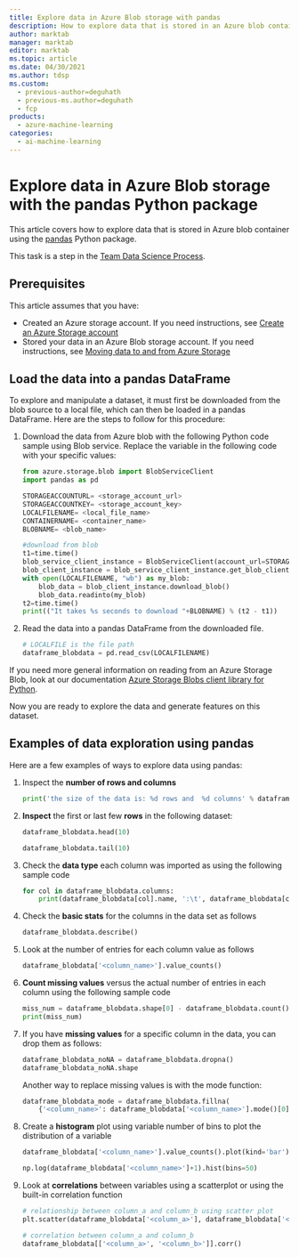 ```yaml
---
title: Explore data in Azure Blob storage with pandas
description: How to explore data that is stored in an Azure blob container using the pandas Python package.
author: marktab
manager: marktab
editor: marktab
ms.topic: article
ms.date: 04/30/2021
ms.author: tdsp
ms.custom:
  - previous-author=deguhath
  - previous-ms.author=deguhath
  - fcp
products:
  - azure-machine-learning
categories:
  - ai-machine-learning
---
```

# Explore data in Azure Blob storage with the pandas Python package

This article covers how to explore data that is stored in Azure blob container using the [pandas](https://pandas.pydata.org/) Python package.

This task is a step in the [Team Data Science Process](overview.md).

## Prerequisites
This article assumes that you have:

* Created an Azure storage account. If you need instructions, see [Create an Azure Storage account](/azure/storage/common/storage-account-create)
* Stored your data in an Azure Blob storage account. If you need instructions, see [Moving data to and from Azure Storage](/azure/storage/common/storage-choose-data-transfer-solution)

## Load the data into a pandas DataFrame
To explore and manipulate a dataset, it must first be downloaded from the blob source to a local file, which can then be loaded in a pandas DataFrame. Here are the steps to follow for this procedure:

1. Download the data from Azure blob with the following Python code sample using Blob service. Replace the variable in the following code with your specific values:

    ```python
    from azure.storage.blob import BlobServiceClient
    import pandas as pd

    STORAGEACCOUNTURL= <storage_account_url>
    STORAGEACCOUNTKEY= <storage_account_key>
    LOCALFILENAME= <local_file_name>
    CONTAINERNAME= <container_name>
    BLOBNAME= <blob_name>

    #download from blob
    t1=time.time()
    blob_service_client_instance = BlobServiceClient(account_url=STORAGEACCOUNTURL, credential=STORAGEACCOUNTKEY)
    blob_client_instance = blob_service_client_instance.get_blob_client(CONTAINERNAME, BLOBNAME, snapshot=None)
    with open(LOCALFILENAME, "wb") as my_blob:
        blob_data = blob_client_instance.download_blob()
        blob_data.readinto(my_blob)
    t2=time.time()
    print(("It takes %s seconds to download "+BLOBNAME) % (t2 - t1))
    ```

1. Read the data into a pandas DataFrame from the downloaded file.

    ```python
    # LOCALFILE is the file path
    dataframe_blobdata = pd.read_csv(LOCALFILENAME)
    ```

If you need more general information on reading from an Azure Storage Blob, look at our documentation [Azure Storage Blobs client library for Python](/python/api/overview/azure/storage-blob-readme).

Now you are ready to explore the data and generate features on this dataset.

## <a name="blob-dataexploration"></a>Examples of data exploration using pandas
Here are a few examples of ways to explore data using pandas:

1. Inspect the **number of rows and columns**

    ```python
    print('the size of the data is: %d rows and  %d columns' % dataframe_blobdata.shape)
    ```

1. **Inspect** the first or last few **rows** in the following dataset:

    ```python
    dataframe_blobdata.head(10)

    dataframe_blobdata.tail(10)
    ```

1. Check the **data type** each column was imported as using the following sample code

    ```python
    for col in dataframe_blobdata.columns:
        print(dataframe_blobdata[col].name, ':\t', dataframe_blobdata[col].dtype)
    ```

1. Check the **basic stats** for the columns in the data set as follows

    ```python
    dataframe_blobdata.describe()
    ```

1. Look at the number of entries for each column value as follows

    ```python
    dataframe_blobdata['<column_name>'].value_counts()
    ```

1. **Count missing values** versus the actual number of entries in each column using the following sample code

    ```python
    miss_num = dataframe_blobdata.shape[0] - dataframe_blobdata.count()
    print(miss_num)
    ```

1. If you have **missing values** for a specific column in the data, you can drop them as follows:

    ```python
    dataframe_blobdata_noNA = dataframe_blobdata.dropna()
    dataframe_blobdata_noNA.shape
    ```

    Another way to replace missing values is with the mode function:

    ```python
    dataframe_blobdata_mode = dataframe_blobdata.fillna(
        {'<column_name>': dataframe_blobdata['<column_name>'].mode()[0]})
    ```

1. Create a **histogram** plot using variable number of bins to plot the distribution of a variable

    ```python
    dataframe_blobdata['<column_name>'].value_counts().plot(kind='bar')

    np.log(dataframe_blobdata['<column_name>']+1).hist(bins=50)
    ```

1. Look at **correlations** between variables using a scatterplot or using the built-in correlation function

    ```python
    # relationship between column_a and column_b using scatter plot
    plt.scatter(dataframe_blobdata['<column_a>'], dataframe_blobdata['<column_b>'])

    # correlation between column_a and column_b
    dataframe_blobdata[['<column_a>', '<column_b>']].corr()
    ```
